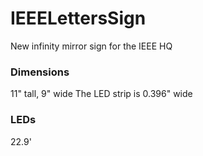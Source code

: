 # IEEELettersSign
New infinity mirror sign for the IEEE HQ

### Dimensions
11" tall, 9" wide
The LED strip is 0.396" wide

### LEDs
22.9'
